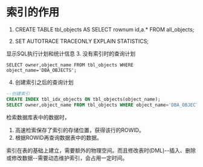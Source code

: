 # 索引的作用

1. CREATE TABLE tbl_objects AS SELECT rownum id,a.* FROM all_objects;

2. SET AUTOTRACE TRACEONLY EXPLAIN STATISTICS;

显示SQL执行计划和统计信息
3. 没有索引时的查询计划

`SELECT owner,object_name FROM tbl_objects WHERE object_name='DBA_OBJECTS';`

4. 创建索引之后的查询计划

```sql
--创建索引
CREATE INDEX tbl_idx_objects ON tbl_objects(object_name);
SELECT owner,object_name FROM tbl_objects WHERE object_name='DBA_OBJECTS';
```


检索数据库表中的数据时，
1. 高速检索保存了索引的存储位置，获得该行的ROWID。
2. 根据ROWID再查询数据表中的数据。 

索引在表的基础上建立，需要额外的物理空间。而且修改表时(DML)--插入、删除或修改数据--需要动态维护索引，会占用一定时间。

